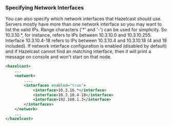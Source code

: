 

### Specifying Network Interfaces

You can also specify which network interfaces that Hazelcast should use. Servers mostly have more than one network interface so you may want to list the valid IPs. Range characters ('\*' and '-') can be used for simplicity. So 10.3.10.\*, for instance, refers to IPs between 10.3.10.0 and 10.3.10.255. Interface 10.3.10.4-18 refers to IPs between 10.3.10.4 and 10.3.10.18 (4 and 18 included). If network interface configuration is enabled (disabled by default) and if Hazelcast cannot find an matching interface, then it will print a message on console and won't start on that node.

```xml
<hazelcast>
    ...
    <network>
        ....
        <interfaces enabled="true">
            <interface>10.3.16.*</interface> 
            <interface>10.3.10.4-18</interface> 
            <interface>192.168.1.3</interface>         
        </interfaces>    
    </network>
    ...
</hazelcast> 
```
<br></br>